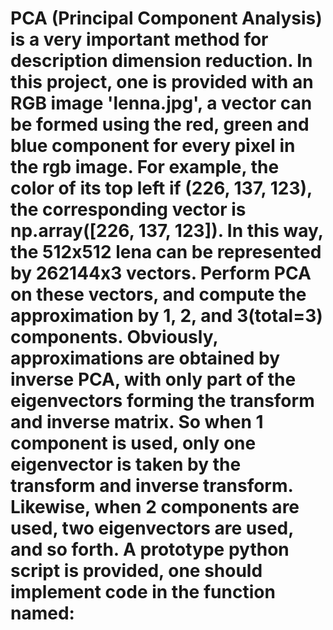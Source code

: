 # PCA (Principal Component Analysis) is a very important method for description dimension reduction. In this project, one is provided with an RGB image 'lenna.jpg', a vector can be formed using the red, green and blue component for every pixel in the rgb image. For example, the color of its top left if (226, 137, 123), the corresponding vector is np.array([226, 137, 123]). In this way, the 512x512 lena can be represented by  262144x3 vectors. Perform PCA on these vectors, and compute the approximation by 1, 2, and 3(total=3) components. Obviously, approximations are obtained by inverse PCA, with only part of the eigenvectors forming the transform and inverse matrix. So when 1 component is used, only one eigenvector is taken by the transform and inverse transform. Likewise, when 2 components are used, two eigenvectors are used, and so forth. A prototype python script is provided, one should implement code in the function named:

